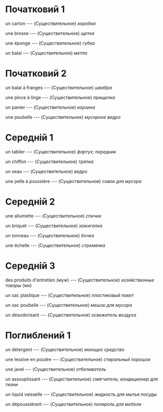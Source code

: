 # Початковий 1

un carton --- (Существительное)
*коробка*



une brosse --- (Существительное)
*щетка*



une éponge --- (Существительное)
*губка*



un balai --- (Существительное)
*метла*



# Початковий 2

un balai à franges --- (Существительное)
*швабра*



une pince à linge --- (Существительное)
*прищепка*



un panier --- (Существительное)
*корзина*



une poubelle --- (Существительное)
*мусорное ведро*



# Середній 1

un tablier --- (Существительное)
*фартух; передник*



un chiffon --- (Существительное)
*тряпка*



un seau --- (Существительное)
*ведро*



une pelle à poussière --- (Существительное)
*совок для мусора*



# Середній 2

une allumette --- (Существительное)
*спички*



un briquet --- (Существительное)
*зажигалка*



un tonneau --- (Существительное)
*бочка*



une échelle --- (Существительное)
*стремянка*



# Середній 3

des produits d'entretien (муж) --- (Существительное)
*хозяйственные товары* (мн)



un sac plastique --- (Существительное)
*пластиковый пакет*



un sac poubelle --- (Существительное)
*мешок для мусора*



un désodorisant --- (Существительное)
*освежитель воздуха*



# Поглиблений 1

un détergent --- (Существительное)
*моющее средство*



une lessive en poudre --- (Существительное)
*стиральный порошок*



une javel --- (Существительное)
*отбеливатель*



un assouplissant --- (Существительное)
*смягчитель; кондиционер для ткани*



un liquid vaisselle --- (Существительное)
*жидкость для мытья посуды*



un dépoussiérant --- (Существительное)
*полироль для мебели*